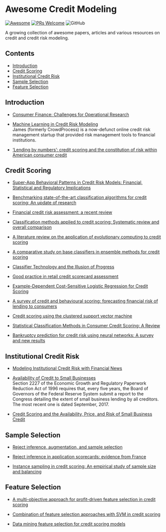 # Awesome Credit Modeling
[![Awesome](https://cdn.rawgit.com/sindresorhus/awesome/d7305f38d29fed78fa85652e3a63e154dd8e8829/media/badge.svg)](https://github.com/sindresorhus/awesome)
[![PRs Welcome](https://img.shields.io/badge/PRs-welcome-brightgreen.svg?style=flat-square)](http://makeapullrequest.com)
![GitHub](https://img.shields.io/github/license/mourarthur/awesome-credit-modeling?style=flat-square)

A growing collection of awesome papers, articles and various resources on credit and credit risk modeling.

## Contents

- [Introduction](#introduction)
- [Credit Scoring](#credit-scoring)
- [Institutional Credit Risk](#institutional-credit-risk)
- [Sample Selection](#sample-selection)
- [Feature Selection](#feature-selection)

## Introduction

- [Consumer Finance: Challenges for Operational Research](https://www.jstor.org/stable/40540227)  

- [Machine Learning in Credit Risk Modeling](https://james.finance/static/assets/whitepapers/Machine-Learning-in-Credit-Risk-Modeling-James-white-paper.pdf)  
James (formerly CrowdProcess) is a now-defunct online credit risk management startup that provided risk management tools to financial institutions.

- [‘Lending by numbers’: credit scoring and the constitution of risk within American consumer credit](https://www.tandfonline.com/doi/abs/10.1080/03085140601089846)

## Credit Scoring

- [Super-App Behavioral Patterns in Credit Risk Models: Financial, Statistical and Regulatory Implications](https://arxiv.org/abs/2005.14658)

- [Benchmarking state-of-the-art classification algorithms for credit scoring: An update of research](https://www.sciencedirect.com/science/article/abs/pii/S0377221715004208)

- [Financial credit risk assessment: a recent review](https://dl.acm.org/doi/10.1007/s10462-015-9434-x)

- [Classification methods applied to credit scoring: Systematic review and overall comparison](https://www.sciencedirect.com/science/article/abs/pii/S1876735416300101)

- [A literature review on the application of evolutionary computing to credit scoring](https://link.springer.com/article/10.1057/jors.2012.145)

- [A comparative study on base classifiers in ensemble methods for credit scoring](https://www.sciencedirect.com/science/article/abs/pii/S0957417416306947)

- [Classifier Technology and the Illusion of Progress](https://projecteuclid.org/euclid.ss/1149600839)

- [Good practice in retail credit scorecard assessment](https://www.tandfonline.com/doi/abs/10.1057/palgrave.jors.2601932)

- [Example-Dependent Cost-Sensitive Logistic Regression for Credit Scoring](https://ieeexplore.ieee.org/document/7033125)

- [A survey of credit and behavioural scoring: forecasting financial risk of lending to consumers](https://www.sciencedirect.com/science/article/abs/pii/S0169207000000340)

- [Credit scoring using the clustered support vector machine](https://www.sciencedirect.com/science/article/abs/pii/S0957417414005119)

- [Statistical Classification Methods in Consumer Credit Scoring: A Review](https://www.jstor.org/stable/2983268)

- [Bankruptcy prediction for credit risk using neural networks: A survey and new results](https://ieeexplore.ieee.org/document/935101)

##  Institutional Credit Risk

- [Modeling Institutional Credit Risk with Financial News](https://arxiv.org/abs/2004.08204)

- [Availability of Credit to Small Businesses](https://www.federalreserve.gov/publications/2017-september-availability-of-credit-to-small-businesses.htm)  
Section 2227 of the Economic Growth and Regulatory Paperwork Reduction Act of 1996 requires that, every five years, the Board of Governors of the Federal Reserve System submit a report to the Congress detailing the extent of small business lending by all creditors. The most recent one is dated September, 2017.

- [Credit Scoring and the Availability, Price, and Risk of Small Business Credit](https://muse.jhu.edu/article/181124)

## Sample Selection

- [Reject inference, augmentation, and sample selection](https://www.sciencedirect.com/science/article/abs/pii/S0377221706011969)

- [Reject inference in application scorecards: evidence from France](https://econpapers.repec.org/paper/drmwpaper/2016-10.htm)

- [Instance sampling in credit scoring: An empirical study of sample size and balancing](http://www.research.lancs.ac.uk/portal/en/publications/instance-sampling-in-credit-scoring-an-empirical-study-of-sample-size-and-balancing(89b83914-c7f2-499a-8fa1-844d6cb6004d).html)

## Feature Selection

- [A multi-objective approach for profit-driven feature selection in credit scoring](https://www.sciencedirect.com/science/article/pii/S0167923619300570)

- [Combination of feature selection approaches with SVM in credit scoring](https://www.sciencedirect.com/science/article/abs/pii/S0957417409010719)

- [Data mining feature selection for credit scoring models](https://link.springer.com/article/10.1057/palgrave.jors.2601976)
